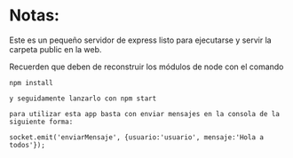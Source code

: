 # Notas:

Este es un pequeño servidor de express listo para ejecutarse y servir la carpeta public en la web.

Recuerden que deben de reconstruir los módulos de node con el comando

```
npm install

y seguidamente lanzarlo con npm start

para utilizar esta app basta con enviar mensajes en la consola de la siguiente forma:

socket.emit('enviarMensaje', {usuario:'usuario', mensaje:'Hola a todos'});
```